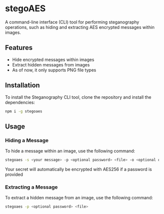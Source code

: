 # stegoAES

A command-line interface (CLI) tool for performing steganography operations, such as hiding and extracting AES encrypted messages within images.

## Features

- Hide encrypted messages within images
- Extract hidden messages from images
- As of now, it only supports PNG file types

## Installation

To install the Steganography CLI tool, clone the repository and install the dependencies:

```bash
npm i -g stegoaes
```

## Usage

### Hiding a Message

To hide a message within an image, use the following command:

```bash
stegoaes -s <your message> -p <optional password> <file> -o <optional output file>
```

Your secret will automatically be encrypted with AES256 if a password is provided

### Extracting a Message

To extract a hidden message from an image, use the following command:

```bash
stegoaes -p <optional password> <file>
```
